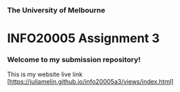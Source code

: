 ### The University of Melbourne

# INFO20005 Assignment 3

### Welcome to my submission repository!

This is my website live link [https://juliamelin.github.io/info20005a3/views/index.html]

[https://juliamelin.github.io/info20005a3/views/index.html]: https://juliamelin.github.io/info20005a3/views/index.html
